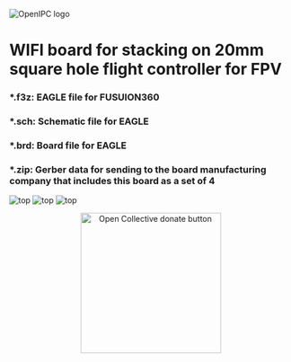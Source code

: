 ![OpenIPC logo](https://openipc.org/assets/openipc-logo-black.svg)

# WIFI board for stacking on 20mm square hole flight controller for FPV
### *.f3z: EAGLE file for FUSUION360
### *.sch: Schematic file for EAGLE
### *.brd: Board file for EAGLE
### *.zip: Gerber data for sending to the board manufacturing company that includes this board as a set of 4
![top](photo1707209711.jpeg)
![top](WIFI-board.jpg)
![top](WIFI-board2.jpg)


<p align="center">
<a href="https://opencollective.com/openipc/contribute/backer-14335/checkout" target="_blank"><img src="https://opencollective.com/webpack/donate/button@2x.png?color=blue" width="250" alt="Open Collective donate button"></a>
</p>
